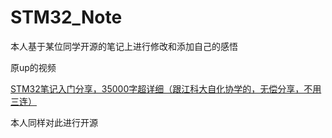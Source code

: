 # STM32_Note

本人基于某位同学开源的笔记上进行修改和添加自己的感悟

原up的视频

[STM32笔记入门分享，35000字超详细（跟江科大自化协学的，无偿分享，不用三连）](https://www.bilibili.com/video/BV1GY41127w9/?spm_id_from=333.337.search-card.all.click&vd_source=eea47a16439992e41b232bc5d5684e27)

本人同样对此进行开源

